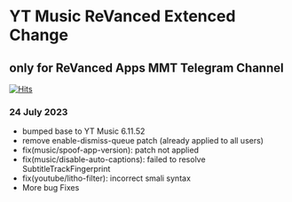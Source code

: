 # YT Music ReVanced Extenced Change 
## only for ReVanced Apps MMT Telegram Channel
[![Hits](https://hits.sh/github.com/kazimmt/rvx-music-changelog/hits.svg)](https://hits.sh/github.com/kazimmt/rvx-music-changelog/hits/)

### 24 July 2023
- bumped base to YT Music 6.11.52
- remove enable-dismiss-queue patch (already applied to all users)
- fix(music/spoof-app-version): patch not applied
- fix(music/disable-auto-captions): failed to resolve SubtitleTrackFingerprint
- fix(youtube/litho-filter): incorrect smali syntax
- More bug Fixes
